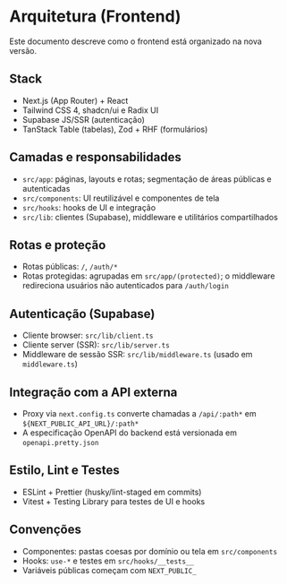 # Arquitetura (Frontend)

Este documento descreve como o frontend está organizado na nova versão.

## Stack

- Next.js (App Router) + React
- Tailwind CSS 4, shadcn/ui e Radix UI
- Supabase JS/SSR (autenticação)
- TanStack Table (tabelas), Zod + RHF (formulários)

## Camadas e responsabilidades

- `src/app`: páginas, layouts e rotas; segmentação de áreas públicas e autenticadas
- `src/components`: UI reutilizável e componentes de tela
- `src/hooks`: hooks de UI e integração
- `src/lib`: clientes (Supabase), middleware e utilitários compartilhados

## Rotas e proteção

- Rotas públicas: `/`, `/auth/*`
- Rotas protegidas: agrupadas em `src/app/(protected)`; o middleware redireciona usuários não autenticados para `/auth/login`

## Autenticação (Supabase)

- Cliente browser: `src/lib/client.ts`
- Cliente server (SSR): `src/lib/server.ts`
- Middleware de sessão SSR: `src/lib/middleware.ts` (usado em `middleware.ts`)

## Integração com a API externa

- Proxy via `next.config.ts` converte chamadas a `/api/:path*` em `${NEXT_PUBLIC_API_URL}/:path*`
- A especificação OpenAPI do backend está versionada em `openapi.pretty.json`

## Estilo, Lint e Testes

- ESLint + Prettier (husky/lint-staged em commits)
- Vitest + Testing Library para testes de UI e hooks

## Convenções

- Componentes: pastas coesas por domínio ou tela em `src/components`
- Hooks: `use-*` e testes em `src/hooks/__tests__`
- Variáveis públicas começam com `NEXT_PUBLIC_`


